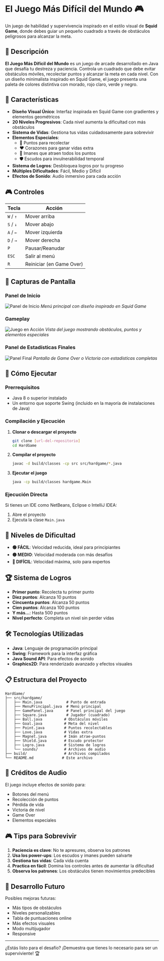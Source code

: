 # El Juego Más Difícil del Mundo 🎮

Un juego de habilidad y supervivencia inspirado en el estilo visual de **Squid Game**, donde debes guiar un pequeño cuadrado a través de obstáculos peligrosos para alcanzar la meta.

## 🎯 Descripción

**El Juego Más Difícil del Mundo** es un juego de arcade desarrollado en Java que desafía tu destreza y paciencia. Controla un cuadrado que debe evitar obstáculos móviles, recolectar puntos y alcanzar la meta en cada nivel. Con un diseño minimalista inspirado en Squid Game, el juego presenta una paleta de colores distintiva con morado, rojo claro, verde y negro.

## 🎨 Características

- **Diseño Visual Único**: Interfaz inspirada en Squid Game con gradientes y elementos geométricos
- **20 Niveles Progresivos**: Cada nivel aumenta la dificultad con más obstáculos
- **Sistema de Vidas**: Gestiona tus vidas cuidadosamente para sobrevivir
- **Elementos Especiales**: 
  - 💎 Puntos para recolectar
  - ❤️ Corazones para ganar vidas extra
  - 🧲 Imanes que atraen todos los puntos
  - 🛡️ Escudos para invulnerabilidad temporal
- **Sistema de Logros**: Desbloquea logros por tu progreso
- **Múltiples Dificultades**: Fácil, Medio y Difícil
- **Efectos de Sonido**: Audio inmersivo para cada acción

## 🎮 Controles

| Tecla | Acción |
|-------|---------|
| `W` / `↑` | Mover arriba |
| `S` / `↓` | Mover abajo |
| `A` / `←` | Mover izquierda |
| `D` / `→` | Mover derecha |
| `P` | Pausar/Reanudar |
| `ESC` | Salir al menú |
| `R` | Reiniciar (en Game Over) |

## 📸 Capturas de Pantalla

### Panel de Inicio
![Panel de Inicio](./src/hardgame/img/inicio.png)
*Menú principal con diseño inspirado en Squid Game*

### Gameplay
![Juego en Acción](./src/hardgame/img/Juego.png)
*Vista del juego mostrando obstáculos, puntos y elementos especiales*

### Panel de Estadísticas Finales
![Panel Final](./src/hardgame/img/Fin.png)
*Pantalla de Game Over o Victoria con estadísticas completas*

## 🚀 Cómo Ejecutar

### Prerrequisitos
- Java 8 o superior instalado
- Un entorno que soporte Swing (incluido en la mayoría de instalaciones de Java)

### Compilación y Ejecución

1. **Clonar o descargar el proyecto**
   ```bash
   git clone [url-del-repositorio]
   cd HardGame
   ```

2. **Compilar el proyecto**
   ```bash
   javac -d build/classes -cp src src/hardgame/*.java
   ```

3. **Ejecutar el juego**
   ```bash
   java -cp build/classes hardgame.Main
   ```

### Ejecución Directa
Si tienes un IDE como NetBeans, Eclipse o IntelliJ IDEA:
1. Abre el proyecto
2. Ejecuta la clase `Main.java`

## 🎲 Niveles de Dificultad

- **🟢 FÁCIL**: Velocidad reducida, ideal para principiantes
- **🟡 MEDIO**: Velocidad moderada con más desafíos
- **🔴 DIFÍCIL**: Velocidad máxima, solo para expertos

## 🏆 Sistema de Logros

- **Primer punto**: Recolecta tu primer punto
- **Diez puntos**: Alcanza 10 puntos
- **Cincuenta puntos**: Alcanza 50 puntos
- **Cien puntos**: Alcanza 100 puntos
- **Y más...**: Hasta 500 puntos
- **Nivel perfecto**: Completa un nivel sin perder vidas

## 🛠️ Tecnologías Utilizadas

- **Java**: Lenguaje de programación principal
- **Swing**: Framework para la interfaz gráfica
- **Java Sound API**: Para efectos de sonido
- **Graphics2D**: Para renderizado avanzado y efectos visuales

## 📋 Estructura del Proyecto

```
HardGame/
├── src/hardgame/
│   ├── Main.java           # Punto de entrada
│   ├── MenuPrincipal.java  # Menú principal
│   ├── GamePanel.java      # Panel principal del juego
│   ├── Square.java         # Jugador (cuadrado)
│   ├── Ball.java          # Obstáculos móviles
│   ├── Goal.java          # Meta del nivel
│   ├── Point.java         # Puntos recolectables
│   ├── Love.java          # Vidas extra
│   ├── Magnet.java        # Imán atrae-puntos
│   ├── Shield.java        # Escudo protector
│   ├── Logro.java         # Sistema de logros
│   └── sounds/            # Archivos de audio
├── build/                 # Archivos compilados
└── README.md             # Este archivo
```

## 🎵 Créditos de Audio

El juego incluye efectos de sonido para:
- Botones del menú
- Recolección de puntos
- Pérdida de vida
- Victoria de nivel
- Game Over
- Elementos especiales

## 🎮 Tips para Sobrevivir

1. **Paciencia es clave**: No te apresures, observa los patrones
2. **Usa los power-ups**: Los escudos y imanes pueden salvarte
3. **Gestiona tus vidas**: Cada vida cuenta
4. **Practica en fácil**: Domina los controles antes de aumentar la dificultad
5. **Observa los patrones**: Los obstáculos tienen movimientos predecibles

## 🚧 Desarrollo Futuro

Posibles mejoras futuras:
- Más tipos de obstáculos
- Niveles personalizables
- Tabla de puntuaciones online
- Más efectos visuales
- Modo multijugador
- Responsive

---

¿Estás listo para el desafío? ¡Demuestra que tienes lo necesario para ser un superviviente! 🏆
